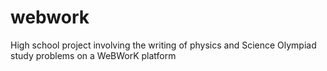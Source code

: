 # webwork
High school project involving the writing of physics and Science Olympiad study problems on a WeBWorK platform
